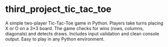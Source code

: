 # third_project_tic_tac_toe
A simple two-player Tic-Tac-Toe game in Python. Players take turns placing X or O on a 3×3 board. The game checks for wins (rows, columns, diagonals) and detects draws. Includes input validation and clean console output. Easy to play in any Python environment.

